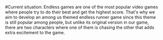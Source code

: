 #Current situation:
Endless games are one of the most popular video games where people try to do their best and get the highest score. That's why we aim to develop an among us themed endless runner game since this theme is still popular among people,  but unlike its original version in our game, there are two characters where one of them is chasing the other that adds extra excitement to the game.